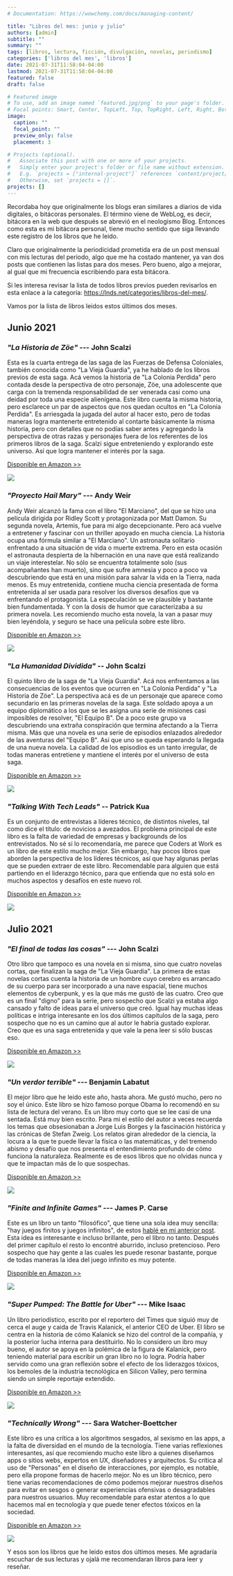 ```yaml
---
# Documentation: https://wowchemy.com/docs/managing-content/

title: "Libros del mes: junio y julio"
authors: [admin]
subtitle: ""
summary: ""
tags: [libros, lectura, ficción, divulgación, novelas, periodismo]
categories: ['libros del mes', 'libros']
date: 2021-07-31T11:58:04-04:00
lastmod: 2021-07-31T11:58:04-04:00
featured: false
draft: false

# Featured image
# To use, add an image named `featured.jpg/png` to your page's folder.
# Focal points: Smart, Center, TopLeft, Top, TopRight, Left, Right, BottomLeft, Bottom, BottomRight.
image:
  caption: ""
  focal_point: ""
  preview_only: false
  placement: 3

# Projects (optional).
#   Associate this post with one or more of your projects.
#   Simply enter your project's folder or file name without extension.
#   E.g. `projects = ["internal-project"]` references `content/project/deep-learning/index.md`.
#   Otherwise, set `projects = []`.
projects: []
---
```



Recordaba hoy que originalmente los blogs eran similares a diarios de vida digitales, o bitácoras personales. El término viene de WebLog, es decir, bitácora en la web que después se abrevió en el neologismo Blog. Entonces como esta es mi bitácora personal, tiene mucho sentido que siga llevando este registro de los libros que he leido.

Claro que originalmente la periodicidad prometida era de un post mensual con mis lecturas del periodo, algo que me ha costado mantener, ya van dos posts que contienen las listas para dos meses. Pero bueno, algo a mejorar, al gual que mi frecuencia escribiendo para esta bitácora.

Si les interesa revisar la lista de todos libros previos pueden revisarlos en esta enlace a la categoría: <https://lnds.net/categories/libros-del-mes/>.

Vamos por la lista de libros leidos estos últimos dos meses.

## Junio 2021

### _"La Historia de Zöe"_ ---   John Scalzi

Esta es la cuarta entrega de las saga de las Fuerzas de Defensa Coloniales, también conocida como "La Vieja Guardia", ya he hablado de los libros previos de esta saga. Acá vemos la historia de "La Colonia Perdida" pero contada desde la perspectiva de otro personaje, Zöe, una adolescente que carga con la tremenda responsabilidad de ser venerada casi como una deidad por toda una especie alienígena. Este libro cuenta la misma historia, pero esclarece un par de aspectos que nos quedan ocultos en "La Colonia Perdida". Es arriesgada la jugada del autor al hacer esto, pero de todas maneras logra mantenerte entretenido al contarte básicamente la misma historia, pero con detalles que no podías saber antes y agregando la perspectiva de otras razas y personajes fuera de los referentes de los primeros libros de la saga. Scalzi sigue entreteniendo y explorando este universo. Así que logra mantener el interés por la saga.

[Disponible en Amazon >>](https://amzn.to/3C25p0H)

[![](zoe.jpg)](https://amzn.to/3C25p0H)

### _"Proyecto Hail Mary"_ --- Andy Weir

Andy Weir alcanzó la fama con el libro "El Marciano", del que se hizo una película dirigida por Ridley Scott y protagonizada por Matt Damon. Su segunda novela, Artemis, fue para mi algo decepcionante. Pero acá vuelve a entretener y fascinar con un thriller apoyado en mucha ciencia. La historia ocupa una fórmula similar a "El Marciano". Un astronauta solitario enfrentado a una situación de vida o muerte extrema. Pero en esta ocasión el astronauta despierta de la hibernación en una nave que está realizando un viaje interestelar. No sólo se encuentra totalmente solo (sus acompañantes han muerto), sino que sufre amnesia y poco a poco va descubriendo que está en una misión para salvar la vida en la Tierra, nada menos. Es muy entretenida, contiene mucha ciencia presentada de forma entretenida al ser usada para resolver los diversos desafíos que va enfrentando el protagonista. La especulación se ve plausible y bastante bien fundamentada. Y con la dosis de humor que caracterizaba a su primera novela. Les recomiendo mucho esta novela, la van a pasar muy bien leyéndola, y seguro se hace una película sobre este libro.

[Disponible en Amazon >>](https://amzn.to/3lkNufM)

[![](hailmary.jpg)](https://amzn.to/3lkNufM)

### _"La Humanidad Dividida"_ -- John Scalzi

El quinto libro de la saga de "La Vieja Guardia". Acá nos enfrentamos a las consecuencias de los eventos que ocurren en "La Colonia Perdida" y "La Historia de Zöe". La perspectiva acá es de un personaje que aparece como secundario en las primeras novelas de la saga. Este soldado apoya a un equipo diplomático a los que se les asigna una serie de misiones casi imposibles de resolver, "El Equipo B". De a poco este grupo va descubriendo una extraña conspiración que termina afectando a la Tierra misma. Más que una novela es una serie de episodios enlazados alrededor de las aventuras del "Equipo B". Así que uno se queda esperando la llegada de una nueva novela. La calidad de los episodios es un tanto irregular, de todas maneras entretiene y mantiene el interés por el universo de esta saga.

[Disponible en Amazon >>](https://amzn.to/2Vlshrl)

[![](humanidad.jpg)](https://amzn.to/2Vlshrl)

### _"Talking With Tech Leads"_ -- Patrick Kua

Es un conjunto de entrevistas a líderes técnico, de distintos niveles, tal como dice el título: de novicios a avezados. El problema principal de este libro es la falta de variedad de empresas y backgrounds de los entrevistados. No sé si lo recomendaría, me parece que Coders at Work es un libro de este estilo mucho mejor. Sin embargo, hay pocos libros que aborden la perspectiva de los líderes técnicos, así que hay algunas perlas que se pueden extraer de este libro. Recomendable para alguien que está partiendo en el liderazgo técnico, para que entienda que no está solo en muchos aspectos y desafíos en este nuevo rol.

[Disponible en Amazon >>](https://amzn.to/3fe2to8)

[![](talking.jpg)](https://amzn.to/3fe2to8)

## Julio 2021

### _"El final de todas las cosas"_ --- John Scalzi

Otro libro que tampoco es una novela en si misma, sino que cuatro novelas cortas, que finalizan la saga de "La Vieja Guardia". La primera de estas novelas cortas cuenta la historia de un hombre cuyo cerebro es arrancado de su cuerpo para ser incorporado a una nave espacial, tiene muchos elementos de cyberpunk, y es la que más me gustó de las cuatro. Creo que es un final "digno" para la serie, pero sospecho que Scalzi ya estaba algo cansado y falto de ideas para el universo que creó. Igual hay muchas ideas políticas e intriga interesante en los dos últimos capítulos de la saga, pero sospecho que no es un camino que al autor le habría gustado explorar. Creo que es una saga entretenida y que vale la pena leer si sólo buscas eso.

[Disponible en Amazon >>](https://amzn.to/37aBYLJ)

[![](final.jpg)](https://amzn.to/37aBYLJ)

### _"Un verdor terrible"_ --- Benjamin Labatut

El mejor libro que he leido este año, hasta ahora. Me gustó mucho, pero no soy el único. Este libro se hizo famoso porque Obama lo recomendó en su lista de lectura del verano. Es un libro muy corto que se lee casi de una sentada. Está muy bien escrito. Para mi el estilo del autor a veces recuerda los temas que obsesionaban a Jorge Luis Borges y la fascinación histórica y las crónicas de Stefan Zweig. Los relatos giran alrededor de la ciencia, la locura a la que te puede llevar la física o las matemáticas, y del tremendo abismo y desafío que nos presenta el entendimiento profundo de cómo funciona la naturaleza. Realmente es de esos libros que no olvidas nunca y que te impactan más de lo que sospechas.

[Disponible en Amazon >>](https://amzn.to/3fciqLt)

[![](verdor.jpg)](https://amzn.to/3fciqLt)

### _"Finite and Infinite Games"_ --- James P. Carse

Este es un libro un tanto "filosófico", que tiene una sola idea muy sencilla: "hay juegos finitos y juegos infinitos", de estos  [hablé en mi anterior post](/blog/lnds/2021/07/11/antes-too-esto-era-campo/). Esta idea es interesante e incluso brillante, pero el libro no tanto. Después del primer capítulo el resto lo encontré aburrido, incluso pretencioso. Pero sospecho que hay gente a las cuales les puede resonar bastante, porque de todas maneras la idea del juego infinito es muy potente.

[Disponible en Amazon >>](https://amzn.to/3C09e6G)

[![](infinite.jpg)](https://amzn.to/3C09e6G)

### _"Super Pumped: The Battle for Uber"_ --- Mike Isaac

Un libro periodístico, escrito por el reportero del Times que siguió muy de cerca el auge y caida de Travis Kalanick, el anterior CEO de Uber. El libro se centra en la historia de cómo Kalanick se hizo del control de la compañía, y la posterior lucha interna para destituirlo.  No lo considero un ibro muy bueno, el autor se apoya en la polémica de la figura de Kalanick, pero teniendo material para escribir un gran libro no lo logra. Podría haber servido como una gran reflexión sobre el efecto de los liderazgos tóxicos, los bemoles de la industria tecnológica en Silicon Valley, pero termina siendo un simple reportaje extendido.

[Disponible en Amazon >>](https://amzn.to/3llopRV)

[![](pumped.jpg)](https://amzn.to/3llopRV)

### _"Technically Wrong"_ --- Sara Watcher-Boettcher

Este libro es una crítica a los algoritmos sesgados, al sexismo en las apps, a la falta de diversidad en el mundo de la tecnología. Tiene varias reflexiones interesantes, así que recomiendo mucho este libro a quienes diseñamos apps o sitios webs, expertos en UX, diseñadores y arquitectos. Su crítica al uso de "Personas" en el diseño de interacciones, por ejemplo, es notable, pero ella propone formas de hacerlo mejor. No es un libro técnico, pero tiene varias recomendaciones de cómo podemos mejorar nuestros diseños para evitar en sesgos o generar experiencias ofensivas o desagradables para nuestros usuarios. Muy recomendable para estar atentos a lo que hacemos mal  en tecnología y que puede tener efectos tóxicos en la sociedad.

[Disponible en Amazon >>](https://amzn.to/3jcy1vJ)

[![](wrong.jpg)](https://amzn.to/3jcy1vJ)

Y esos son los libros que he leido estos dos últimos meses. Me agradaría escuchar de sus lecturas y ojalá me recomendaran libros para leer y reseñar.

